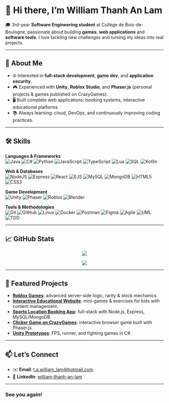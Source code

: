 # 👋 Hi there, I’m William Thanh An Lam

🎓 3rd-year **Software Engineering student** at Collège de Bois-de-Boulogne, passionate about building **games**, **web applications** and **software tools**.
    I love tackling new challenges and turning my ideas into real projects.

---

## 🚀 About Me

* 🌐 Interested in **full-stack development**, **game dev**, and **application security**.
* 🎮 Experienced with **Unity**, **Roblox Studio**, and **Phaser.js** (personal projects & games published on CrazyGames).
* 🖥️ Built complete web applications: booking systems, interactive educational platforms
* 📚 Always learning: cloud, DevOps, and continuously improving coding practices.

---

## 🛠️ Skills  

**Languages & Frameworks**  
![Java](https://img.shields.io/badge/Java-%23ED8B00.svg?style=for-the-badge&logo=openjdk&logoColor=white)
![C#](https://img.shields.io/badge/C%23-%23239120.svg?style=for-the-badge&logo=c-sharp&logoColor=white)
![Python](https://img.shields.io/badge/Python-3776AB.svg?style=for-the-badge&logo=python&logoColor=white)
![JavaScript](https://img.shields.io/badge/JavaScript-F7DF1E.svg?style=for-the-badge&logo=javascript&logoColor=black)
![TypeScript](https://img.shields.io/badge/TypeScript-3178C6.svg?style=for-the-badge&logo=typescript&logoColor=white)
![Lua](https://img.shields.io/badge/Lua-2C2D72.svg?style=for-the-badge&logo=lua&logoColor=white)
![SQL](https://img.shields.io/badge/SQL-003B57.svg?style=for-the-badge&logo=sqlite&logoColor=white)
![Kotlin](https://img.shields.io/badge/Kotlin-0095D5.svg?style=for-the-badge&logo=kotlin&logoColor=white)

**Web & Databases**  
![NodeJS](https://img.shields.io/badge/Node.js-339933.svg?style=for-the-badge&logo=node.js&logoColor=white)
![Express](https://img.shields.io/badge/Express.js-404D59.svg?style=for-the-badge)
![React](https://img.shields.io/badge/React-20232A.svg?style=for-the-badge&logo=react&logoColor=61DAFB)
![EJS](https://img.shields.io/badge/EJS-black?style=for-the-badge)
![MySQL](https://img.shields.io/badge/MySQL-4479A1.svg?style=for-the-badge&logo=mysql&logoColor=white)
![MongoDB](https://img.shields.io/badge/MongoDB-4EA94B.svg?style=for-the-badge&logo=mongodb&logoColor=white)
![HTML5](https://img.shields.io/badge/HTML5-E34F26.svg?style=for-the-badge&logo=html5&logoColor=white)
![CSS3](https://img.shields.io/badge/CSS3-1572B6.svg?style=for-the-badge&logo=css3&logoColor=white)

**Game Development**  
![Unity](https://img.shields.io/badge/Unity-100000.svg?style=for-the-badge&logo=unity&logoColor=white)
![Phaser](https://img.shields.io/badge/Phaser-6F2DA8.svg?style=for-the-badge)
![Roblox](https://img.shields.io/badge/Roblox-D3441F.svg?style=for-the-badge&logo=roblox&logoColor=white)
![Blender](https://img.shields.io/badge/Blender-F5792A.svg?style=for-the-badge&logo=blender&logoColor=white)

**Tools & Methodologies**  
![Git](https://img.shields.io/badge/Git-F05033.svg?style=for-the-badge&logo=git&logoColor=white)
![GitHub](https://img.shields.io/badge/GitHub-181717.svg?style=for-the-badge&logo=github&logoColor=white)
![Linux](https://img.shields.io/badge/Linux-FCC624.svg?style=for-the-badge&logo=linux&logoColor=black)
![Docker](https://img.shields.io/badge/Docker-2496ED.svg?style=for-the-badge&logo=docker&logoColor=white)
![Postman](https://img.shields.io/badge/Postman-FF6C37.svg?style=for-the-badge&logo=postman&logoColor=white)
![Figma](https://img.shields.io/badge/Figma-F24E1E.svg?style=for-the-badge&logo=figma&logoColor=white)
![Agile](https://img.shields.io/badge/Agile-2496ED.svg?style=for-the-badge)
![UML](https://img.shields.io/badge/UML-995DFF.svg?style=for-the-badge)
![TDD](https://img.shields.io/badge/TDD-FFB400.svg?style=for-the-badge)

---

## 📈 GitHub Stats

<div align="center">

  <img 
    align="center"
    src="https://github-readme-stats.vercel.app/api?username=PatnaisWilliam&show_icons=true&include_all_commits=true&theme=tokyonight&hide_border=true" />

  <img 
    align="center"
    src="https://github-readme-stats.vercel.app/api/top-langs/?username=PatnaisWilliam&layout=compact&theme=tokyonight&hide_border=true" />

</div>


---

## 🎯 Featured Projects

- **[Roblox Games](#)**: advanced server-side logic, rarity & stock mechanics.
- **[Interactive Educational Website](#)**: mini-games & exercises for kids with content management.
- **[Sports Location Booking App](#)**: full-stack with Node.js, Express, MySQL/MongoDB.
- **[Clicker Game on CrazyGames](#)**: interactive browser game built with Phaser.js.
- **[Unity Prototypes](#)**: FPS, runner, and fighting games in C#.

---

## 📫 Let’s Connect

* ✉️ **Email**: [t.a.william_lam@hotmail.com](mailto:t.a.william_lam@hotmail.com)
* 💼 **LinkedIn**: [william-thanh-an-lam](https://www.linkedin.com/in/william-thanh-an-lam-6212a4304)

---

### See you again!


<!--
**PatnaisWilliam/PatnaisWilliam** is a ✨ _special_ ✨ repository because its `README.md` (this file) appears on your GitHub profile.

Here are some ideas to get you started:

- 🔭 I’m currently working on ...
- 🌱 I’m currently learning ...
- 👯 I’m looking to collaborate on ...
- 🤔 I’m looking for help with ...
- 💬 Ask me about ...
- 📫 How to reach me: ...
- 😄 Pronouns: ...
- ⚡ Fun fact: ...
-->
